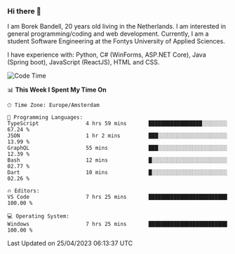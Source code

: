 ### Hi there 👋

I am Borek Bandell, 20 years old living in the Netherlands. I am interested in general programming/coding and web development. Currently, I am a student Software Engineering at the Fontys University of Applied Sciences.

I have experience with: Python, C# (WinForms, ASP.NET Core), Java (Spring boot), JavaScript (ReactJS), HTML and CSS.

<!--START_SECTION:waka-->
![Code Time](http://img.shields.io/badge/Code%20Time-520%20hrs%207%20mins-blue)

📊 **This Week I Spent My Time On** 

```text
🕑︎ Time Zone: Europe/Amsterdam

💬 Programming Languages: 
TypeScript               4 hrs 59 mins       █████████████████░░░░░░░░   67.24 % 
JSON                     1 hr 2 mins         ███░░░░░░░░░░░░░░░░░░░░░░   13.99 % 
GraphQL                  55 mins             ███░░░░░░░░░░░░░░░░░░░░░░   12.39 % 
Bash                     12 mins             █░░░░░░░░░░░░░░░░░░░░░░░░   02.77 % 
Dart                     10 mins             █░░░░░░░░░░░░░░░░░░░░░░░░   02.26 % 

🔥 Editors: 
VS Code                  7 hrs 25 mins       █████████████████████████   100.00 % 

💻 Operating System: 
Windows                  7 hrs 25 mins       █████████████████████████   100.00 % 
```


 Last Updated on 25/04/2023 06:13:37 UTC
<!--END_SECTION:waka-->

<!--**tcBorek2002/tcBorek2002** is a ✨ _special_ ✨ repository because its `README.md` (this file) appears on your GitHub profile.

Here are some ideas to get you started:

- 🔭 I’m currently working on ...
- 🌱 I’m currently learning ...
- 👯 I’m looking to collaborate on ...
- 🤔 I’m looking for help with ...
- 💬 Ask me about ...
- 📫 How to reach me: ...
- 😄 Pronouns: ...
- ⚡ Fun fact: ...
-->
